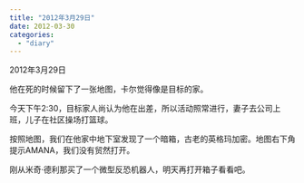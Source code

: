 ```yaml
---
title: "2012年3月29日"
date: 2012-03-30
categories: 
  - "diary"
---
```


2012年3月29日

他在死的时候留下了一张地图，卡尔觉得像是目标的家。

今天下午2:30，目标家人尚认为他在出差，所以活动照常进行，妻子去公司上班，儿子在社区操场打篮球。

按照地图，我们在他家中地下室发现了一个暗箱，古老的英格玛加密。地图右下角提示AMANA，我们没有贸然打开。

刚从米奇·德利那买了一个微型反恐机器人，明天再打开箱子看看吧。
